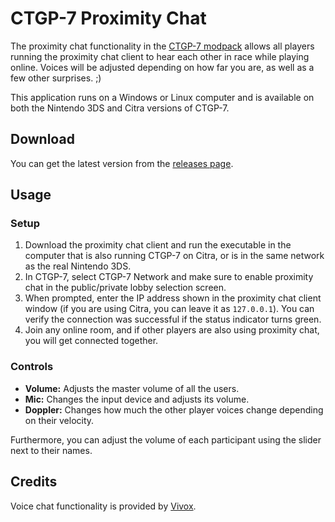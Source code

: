 # CTGP-7 Proximity Chat
The proximity chat functionality in the [CTGP-7 modpack](https://ctgp7.github.io) allows all players running the proximity chat client to hear each other in race while playing online. Voices will be adjusted depending on how far you are, as well as a few other surprises. ;)

This application runs on a Windows or Linux computer and is available on both the Nintendo 3DS and Citra versions of CTGP-7.

## Download
You can get the latest version from the [releases page](https://github.com/PabloMK7/CTGP7ProximityChatClient/releases/latest).

## Usage
### Setup
1) Download the proximity chat client and run the executable in the computer that is also running CTGP-7 on Citra, or is in the same network as the real Nintendo 3DS.
2) In CTGP-7, select CTGP-7 Network and make sure to enable proximity chat in the public/private lobby selection screen.
3) When prompted, enter the IP address shown in the proximity chat client window (if you are using Citra, you can leave it as `127.0.0.1`). You can verify the connection was successful if the status indicator turns green.
4) Join any online room, and if other players are also using proximity chat, you will get connected together.

### Controls
- **Volume:** Adjusts the master volume of all the users.
- **Mic:** Changes the input device and adjusts its volume.
- **Doppler:** Changes how much the other player voices change depending on their velocity.

Furthermore, you can adjust the volume of each participant using the slider next to their names.

## Credits
Voice chat functionality is provided by [Vivox](https://vivox.com/).